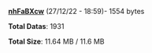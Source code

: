 [**nhFaBXcw**](/data/nhFaBXcw.txt) (27/12/22 - 18:59)- 1554 bytes

**Total Datas**: 1931

**Total Size**: 11.64 MB / 11.6 MB